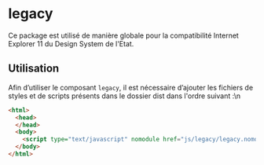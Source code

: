 # legacy

Ce package est utilisé de manière globale pour la compatibilité Internet Explorer 11 du Design System de l'Etat.

## Utilisation
Afin d’utiliser le composant `legacy`, il est nécessaire d’ajouter les fichiers de styles et de scripts présents dans le dossier dist dans l'ordre suivant :\n
```html
<html>
  <head>
  </head>
  <body>
    <script type="text/javascript" nomodule href="js/legacy/legacy.nomodule.min.js" ></script>
  </body>
</html>
```

